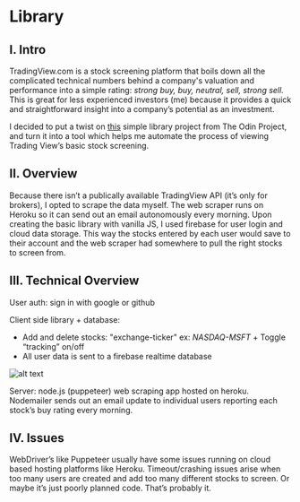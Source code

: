 # Library

## I. Intro

TradingView.com is a stock screening platform that boils down all the complicated technical numbers behind a company's valuation and performance into a simple rating: *strong buy, buy, neutral, sell, strong sell.* This is great for less experienced investors (me) because it provides a quick and straightforward insight into a company’s potential as an investment. 

I decided to put a twist on [this](https://www.theodinproject.com/paths/full-stack-javascript/courses/javascript/lessons/library) simple library project from The Odin Project, and turn it into a tool which helps me automate the process of viewing Trading View’s basic stock screening. 


## II. Overview

Because there isn’t a publically available TradingView API (it’s only for brokers), I opted to scrape the data myself. The web scraper runs on Heroku so it can send out an email autonomously every morning. Upon creating the basic library with vanilla JS, I used firebase for user login and cloud data storage. This way the stocks entered by each user would save to their account and the web scraper had somewhere to pull the right stocks to screen from. 


## III. Technical Overview

User auth: sign in with google or github

Client side library + database: 
- Add and delete stocks: "exchange-ticker" ex: *NASDAQ-MSFT* + Toggle “tracking” on/off
- All user data is sent to a firebase realtime database

![alt text](https://github.com/Kyle-Zhou/StockScrapingLibrary/blob/master/images/clientLibrary.png)

Server: node.js (puppeteer) web scraping app hosted on heroku. Nodemailer sends out an email update to individual users reporting each stock’s buy rating every morning.


## IV. Issues

WebDriver’s like Puppeteer usually have some issues running on cloud based hosting platforms like Heroku. Timeout/crashing issues arise when too many users are created and add too many different stocks to screen. Or maybe it’s just poorly planned code. That’s probably it. 
